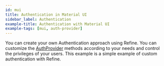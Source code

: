 ```yaml
---
id: mui
title: Authentication in Material UI
sidebar_label: Authentication
example-title: Authentication with Material UI
example-tags: [mui, auth-provider]
---
```


You can create your own Authentication approach using Refine. You can customize the [AuthProvider](/docs/authentication/auth-provider) methods according to your needs and control the privileges of your users. This example is a simple example of custom authentication with Refine.

<CodeSandboxExample path="auth-material-ui" />
